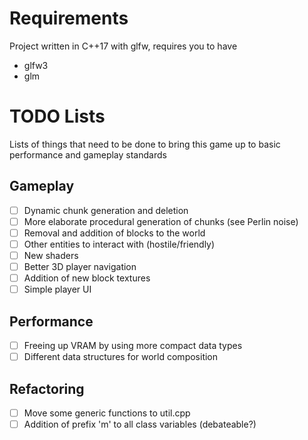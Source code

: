 # Requirements
Project written in C++17 with glfw, requires you to have 
- glfw3
- glm

# TODO Lists
Lists of things that need to be done to bring this game up to basic performance and gameplay standards

## Gameplay
- [ ] Dynamic chunk generation and deletion
- [ ] More elaborate procedural generation of chunks (see Perlin noise)
- [ ] Removal and addition of blocks to the world
- [ ] Other entities to interact with (hostile/friendly)
- [ ] New shaders
- [ ] Better 3D player navigation
- [ ] Addition of new block textures
- [ ] Simple player UI

## Performance
- [ ] Freeing up VRAM by using more compact data types
- [ ] Different data structures for world composition

## Refactoring
- [ ] Move some generic functions to util.cpp
- [ ] Addition of prefix 'm' to all class variables (debateable?)